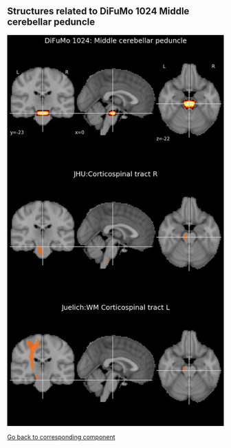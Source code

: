 


## Structures related to DiFuMo 1024 Middle cerebellar peduncle

![108](108.jpg "Structures related to DiFuMo 1024 Middle cerebellar peduncle")

[Go back to corresponding component](https://parietal-inria.github.io/DiFuMo/1024/html/108.html)